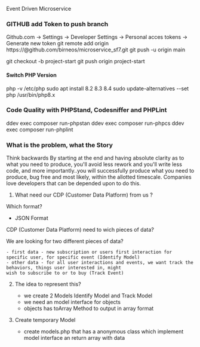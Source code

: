 Event Driven Microservice

### GITHUB add Token to push branch

Github.com -> Settings -> Developer Settings -> Personal acces tokens -> Generate new token
git remote add origin https://<token>@github.com/birneos/microservice_sf7.git
git push -u origin main

git checkout -b project-start
git push origin project-start

#### Switch PHP Version

php -v
/etc/php
sudo apt install 8.2 8.3 8.4
sudo update-alternatives --set php /usr/bin/php8.x

### Code Quality with PHPStand, Codesniffer and PHPLint

ddev exec composer run-phpstan
ddev exec composer run-phpcs
ddev exec composer run-phplint

### What is the problem, what the Story

Think backwards
By starting at the end and having absolute clarity as to what you need to produce, you'll avoid less rework and you'll write less code, and more importantly..you will successfully produce what you need to produce, bug free and most likely, within the allotted timescale. Companies love developers that can be depended upon to do this.

1. What need our CDP (Customer Data Platform) from us ?

Which format?

- JSON Format

CDP (Customer Data Platform) need to wich pieces of data?

We are looking for two different pieces of data?

    - first data - new subscription or users first interaction for specific user, for specific event (Identify Model)
    - other data - for all user interactions and events, we want track the behaviors, things user interested in, might
    wish to subscribe to or to buy (Track Event)

2. The idea to represent this?

   - we create 2 Models Identify Model and Track Model
   - we need an model interface for objects
   - objects has toArray Method to output in array format

3. Create temporary Model
   - create models.php that has a anonymous class which implement model interface an return array with data
